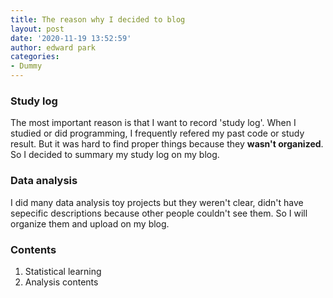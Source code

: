 ```yaml
---
title: The reason why I decided to blog
layout: post
date: '2020-11-19 13:52:59'
author: edward park
categories:
- Dummy
---
```


### Study log
The most important reason is that I want to record 'study log'. When I studied or did programming, I frequently refered my past code or study result. But it was hard to find proper things because they **wasn't organized**. So I decided to summary my study log on my blog.

### Data analysis
I did many data analysis toy projects but they weren't clear, didn't have sepecific descriptions because other people couldn't see them. So I will organize them and upload on my blog.

### Contents
1. Statistical learning
2. Analysis contents
